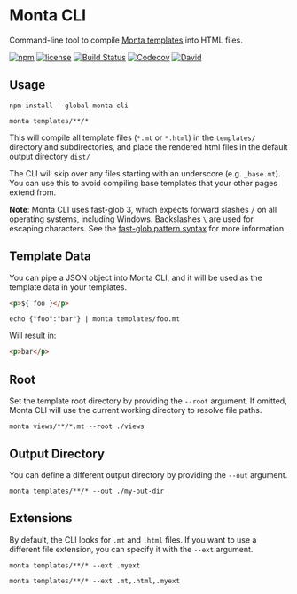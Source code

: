 # Monta CLI
Command-line tool to compile
[Monta templates](https://www.npmjs.com/package/monta) into HTML files.

[![npm](https://img.shields.io/npm/v/monta-cli.svg)](https://www.npmjs.com/package/monta-cli)
[![license](https://img.shields.io/github/license/woubuc/monta.svg)](https://github.com/woubuc/monta/blob/master/LICENSE.txt)
[![Build Status](https://img.shields.io/travis/woubuc/monta.svg)](https://travis-ci.org/woubuc/monta)
[![Codecov](https://img.shields.io/codecov/c/gh/woubuc/monta.svg)](https://codecov.io/gh/woubuc/monta)
[![David](https://img.shields.io/david/woubuc/monta.svg?path=packages%2Fmonta-cli)](https://david-dm.org/woubuc/monta?path=packages%2Fmonta-cli)

## Usage
```
npm install --global monta-cli

monta templates/**/*
```
This will compile all template files (`*.mt` or `*.html`) in the 
`templates/` directory and subdirectories, and place the rendered html
files in the default output directory `dist/`

The CLI will skip over any files starting with an underscore (e.g. 
`_base.mt`). You can use this to avoid compiling base templates that
your other pages extend from.

**Note**: Monta CLI uses fast-glob 3, which expects forward slashes `/`
on all operating systems, including Windows. Backslashes `\` are used 
for escaping characters. See the [fast-glob pattern syntax](https://github.com/mrmlnc/fast-glob#pattern-syntax) 
for more information.

## Template Data
You can pipe a JSON object into Monta CLI, and it will be used as the 
template data in your templates.

```html
<p>${ foo }</p>
```

```
echo {"foo":"bar"} | monta templates/foo.mt
```

Will result in:

```html
<p>bar</p>
```

## Root
Set the template root directory by providing the `--root` argument.
If omitted, Monta CLI will use the current working directory to
resolve file paths.

```
monta views/**/*.mt --root ./views
```

## Output Directory
You can define a different output directory by providing the `--out`
argument.

```
monta templates/**/* --out ./my-out-dir
```

## Extensions
By default, the CLI looks for `.mt` and `.html` files. If you want to
use a different file extension, you can specify it with the `--ext`
argument.

```
monta templates/**/* --ext .myext

monta templates/**/* --ext .mt,.html,.myext
```
 
